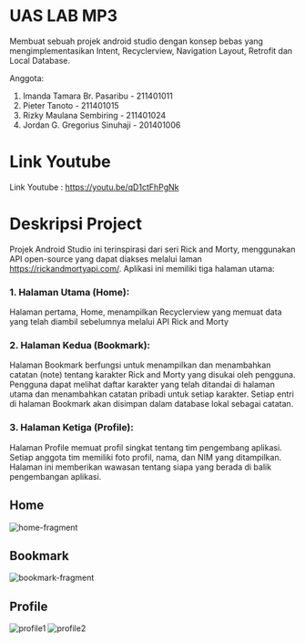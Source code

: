 # UAS LAB MP3		
Membuat sebuah projek android studio dengan konsep bebas yang mengimplementasikan Intent, Recyclerview, Navigation Layout, Retrofit dan Local Database.		

Anggota:		

1. Imanda Tamara Br. Pasaribu - 211401011		
2. Pieter Tanoto - 211401015		
3.  Rizky Maulana Sembiring - 211401024		
4. Jordan G. Gregorius Sinuhaji - 201401006

# Link Youtube
Link Youtube : https://youtu.be/qD1ctFhPgNk

# Deskripsi Project

Projek Android Studio ini terinspirasi dari seri Rick and Morty, menggunakan API open-source yang dapat diakses melalui laman https://rickandmortyapi.com/. Aplikasi ini memiliki tiga halaman utama:

### 1. Halaman Utama (Home):

Halaman pertama, Home, menampilkan Recyclerview yang memuat data yang telah diambil sebelumnya melalui API Rick and Morty


### 2. Halaman Kedua (Bookmark):

Halaman Bookmark berfungsi untuk menampilkan dan menambahkan catatan (note) tentang karakter Rick and Morty yang disukai oleh pengguna. Pengguna dapat melihat daftar karakter yang telah ditandai di halaman utama dan menambahkan catatan pribadi untuk setiap karakter. Setiap entri di halaman Bookmark akan disimpan dalam database lokal sebagai catatan.


### 3. Halaman Ketiga (Profile):

Halaman Profile memuat profil singkat tentang tim pengembang aplikasi. Setiap anggota tim memiliki foto profil, nama, dan NIM yang ditampilkan. Halaman ini memberikan wawasan tentang siapa yang berada di balik pengembangan aplikasi.


## Home
![home-fragment](https://github.com/Pieter-T-211401015/UAS-MP3/blob/8f2017a7c26d40843c2e619b177d057479c33f16/Home.png)

## Bookmark
![bookmark-fragment](https://github.com/Pieter-T-211401015/UAS-MP3/blob/8f2017a7c26d40843c2e619b177d057479c33f16/Bookmark.png)

## Profile
![profile1](https://github.com/Pieter-T-211401015/UAS-MP3/blob/8f2017a7c26d40843c2e619b177d057479c33f16/Profile_1.png)
![profile2](https://github.com/Pieter-T-211401015/UAS-MP3/blob/8f2017a7c26d40843c2e619b177d057479c33f16/Profile_2.png)
